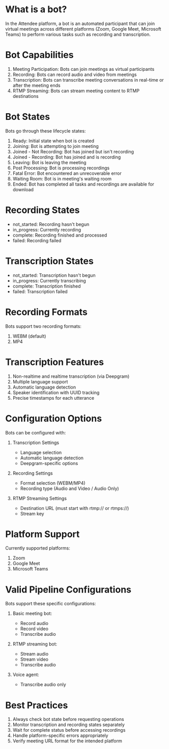 # What is a bot?

In the Attendee platform, a bot is an automated participant that can join virtual meetings across different platforms (Zoom, Google Meet, Microsoft Teams) to perform various tasks such as recording and transcription.

# Bot Capabilities

1. Meeting Participation: Bots can join meetings as virtual participants
2. Recording: Bots can record audio and video from meetings
3. Transcription: Bots can transcribe meeting conversations in real-time or after the meeting ends
4. RTMP Streaming: Bots can stream meeting content to RTMP destinations

# Bot States
Bots go through these lifecycle states:

1. Ready: Initial state when bot is created
2. Joining: Bot is attempting to join meeting
3. Joined - Not Recording: Bot has joined but isn't recording
4. Joined - Recording: Bot has joined and is recording
5. Leaving: Bot is leaving the meeting
6. Post Processing: Bot is processing recordings
7. Fatal Error: Bot encountered an unrecoverable error
8. Waiting Room: Bot is in meeting's waiting room
9. Ended: Bot has completed all tasks and recordings are available for download

# Recording States
- not_started: Recording hasn't begun
- in_progress: Currently recording
- complete: Recording finished and processed
- failed: Recording failed

# Transcription States
- not_started: Transcription hasn't begun
- in_progress: Currently transcribing
- complete: Transcription finished
- failed: Transcription failed

# Recording Formats
Bots support two recording formats:
1. WEBM (default)
2. MP4

# Transcription Features
1. Non-realtime and realtime transcription (via Deepgram)
2. Multiple language support
3. Automatic language detection
4. Speaker identification with UUID tracking
5. Precise timestamps for each utterance

# Configuration Options
Bots can be configured with:

1. Transcription Settings
   - Language selection
   - Automatic language detection
   - Deepgram-specific options

2. Recording Settings
   - Format selection (WEBM/MP4)
   - Recording type (Audio and Video / Audio Only)

3. RTMP Streaming Settings
   - Destination URL (must start with rtmp:// or rtmps://)
   - Stream key

# Platform Support
Currently supported platforms:
1. Zoom
2. Google Meet
3. Microsoft Teams

# Valid Pipeline Configurations
Bots support these specific configurations:

1. Basic meeting bot:
   - Record audio
   - Record video
   - Transcribe audio

2. RTMP streaming bot:
   - Stream audio
   - Stream video
   - Transcribe audio

3. Voice agent:
   - Transcribe audio only

# Best Practices
1. Always check bot state before requesting operations
2. Monitor transcription and recording states separately
3. Wait for complete status before accessing recordings
4. Handle platform-specific errors appropriately
5. Verify meeting URL format for the intended platform
